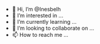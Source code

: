 - 👋 Hi, I’m @Inesbelh
- 👀 I’m interested in ...
- 🌱 I’m currently learning ...
- 💞️ I’m looking to collaborate on ...
- 📫 How to reach me ...

<!---
Inesbelh/Inesbelh is a ✨ special ✨ repository because its `README.md` (this file) appears on your GitHub profile.
You can click the Preview link to take a look at your changes.
--->
